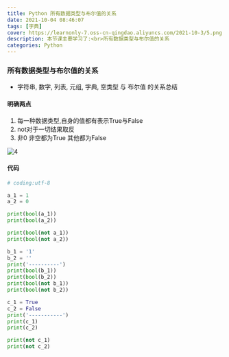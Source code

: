```yaml
---
title: Python 所有数据类型与布尔值的关系
date: 2021-10-04 08:46:07
tags: [字典]
cover: https://learnonly-7.oss-cn-qingdao.aliyuncs.com/2021-10-3/5.png
description: 本节课主要学习了:<br>所有数据类型与布尔值的关系
categories: Python
---
```


### 所有数据类型与布尔值的关系

- 字符串, 数字, 列表, 元组, 字典, 空类型 与 布尔值 的关系总结

#### 明确两点

1. 每一种数据类型,自身的值都有表示True与False
2. not对于一切结果取反
3. 非0 非空都为True 其他都为False

![4](https://learnonly-7.oss-cn-qingdao.aliyuncs.com/2021-10-3/4.jpg)

#### 代码

```python
# coding:utf-8

a_1 = 1
a_2 = 0

print(bool(a_1))
print(bool(a_2))

print(bool(not a_1))
print(bool(not a_2))

b_1 = '1'
b_2 = ''
print('----------')
print(bool(b_1))
print(bool(b_2))
print(bool(not b_1))
print(bool(not b_2))

c_1 = True
c_2 = False
print('-----------')
print(c_1)
print(c_2)

print(not c_1)
print(not c_2)

```
